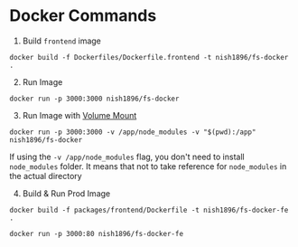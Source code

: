 # Docker Commands

1. Build `frontend` image

`docker build -f Dockerfiles/Dockerfile.frontend -t nish1896/fs-docker .`

2. Run Image

`docker run -p 3000:3000 nish1896/fs-docker`

3. Run Image with [Volume Mount](https://docs.docker.com/get-started/06_bind_mounts/)

`docker run -p 3000:3000 -v /app/node_modules -v "$(pwd):/app" nish1896/fs-docker`

If using the `-v /app/node_modules` flag, you don't need to install `node_modules` folder. It means that not to take reference for `node_modules` in the actual directory

4. Build & Run Prod Image

`docker build -f packages/frontend/Dockerfile -t nish1896/fs-docker-fe .`

`docker run -p 3000:80 nish1896/fs-docker-fe`
